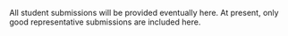 All student submissions will be provided eventually here. At present, only good representative submissions are included here.
